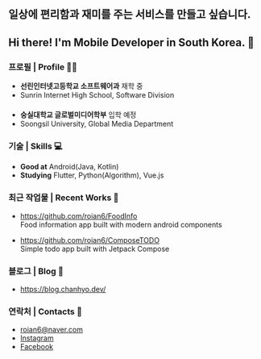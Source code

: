 ## 일상에 편리함과 재미를 주는 서비스를 만들고 싶습니다.
## Hi there! I'm Mobile Developer in South Korea. 👋

### 프로필 | Profile 🙋‍♂️
- **선린인터넷고등학교 소프트웨어과** 재학 중  
- Sunrin Internet High School, Software Division  
　
- **숭실대학교 글로벌미디어학부** 입학 예정  
- Soongsil University, Global Media Department

### 기술 | Skills 💻
- **Good at** Android(Java, Kotlin)  
- **Studying** Flutter, Python(Algorithm), Vue.js

### 최근 작업물 | Recent Works 🚀
- https://github.com/roian6/FoodInfo  
Food information app built with modern android components

- https://github.com/roian6/ComposeTODO  
Simple todo app built with Jetpack Compose

### 블로그 | Blog 👀
- https://blog.chanhyo.dev/

### 연락처 | Contacts 🙌
- roian6@naver.com
- [Instagram](https://www.instagram.com/chanhyo.jung/)
- [Facebook](https://www.facebook.com/DevChanhyo/)
